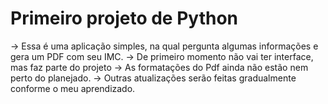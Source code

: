 # Primeiro projeto de Python

-> Essa é uma aplicação simples, na qual pergunta algumas informações e gera um PDF com seu IMC.
-> De primeiro momento não vai ter interface, mas faz parte do projeto
-> As formatações do Pdf ainda não estão nem perto do planejado.
-> Outras atualizações serão feitas gradualmente conforme o meu aprendizado.
